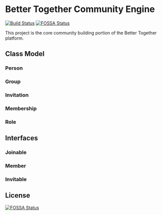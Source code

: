 # Better Together Community Engine

[![Build Status](https://travis-ci.com/better-together-org/community-engine.svg?branch=master)](https://travis-ci.com/better-together-org/community-engine)
[![FOSSA Status](https://app.fossa.io/api/projects/git%2Bgithub.com%2Fbetter-together-org%2Fcommunity-engine.svg?type=shield)](https://app.fossa.io/projects/git%2Bgithub.com%2Fbetter-together-org%2Fcommunity-engine?ref=badge_shield)

This project is the core community building portion of the Better Together platform.


## Class Model

### Person

### Group

### Invitation

###  Membership

### Role

## Interfaces

### Joinable

### Member

### Invitable


## License
[![FOSSA Status](https://app.fossa.io/api/projects/git%2Bgithub.com%2Fbetter-together-org%2Fcommunity-engine.svg?type=large)](https://app.fossa.io/projects/git%2Bgithub.com%2Fbetter-together-org%2Fcommunity-engine?ref=badge_large)